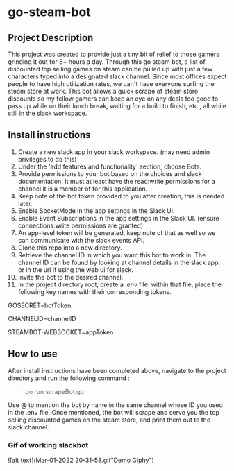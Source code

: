 # go-steam-bot

## Project Description 

This project was created to provide just a tiny bit of relief to those gamers grinding it out for 8+ hours a day. Through this go steam bot, a list of discounted top selling games on steam can be pulled up with just a few characters typed into a designated slack channel. Since most offices expect people to have high utilization rates, we can't have everyone surfing the steam store at work. This bot allows a quick scrape of steam store discounts so my fellow gamers can keep an eye on any deals too good to pass up while on their lunch break, waiting for a build to finish, etc., all while still in the slack workspace. 

## Install instructions 

1. Create a new slack app in your slack workspace. (may need admin privileges to do this)
2. Under the 'add features and functionality' section, choose Bots. 
3. Provide permissions to your bot based on the choices and slack documentation. It must at least have the read:write permissions for a channel it is a member of for this application. 
4. Keep note of the bot token provided to you after creation, this is needed later. 
5. Enable SocketMode in the app settings in the Slack UI. 
6. Enable Event Subscriptions in the app settings in the Slack UI. (ensure connections:write permissions are granted)
7. An app-level token will be generated, keep note of that as well so we can communicate with the slack events API. 
8. Clone this repo into a new directory. 
9. Retrieve the channel ID in which you want this bot to work in. The channel ID can be found by looking at channel details in the slack app, or in the url if using the web ui for slack. 
10. Invite the bot to the desired channel. 
11. In the project directory root, create a *.env* file. within that file, place the following key names with their corresponding tokens.   

GOSECRET=botToken

CHANNELID=channelID 

STEAMBOT-WEBSOCKET=appToken

## How to use

After install instructions have been completed above, navigate to the project directory and run the following command : 

> go run scrapeBot.go 

Use @ to mention the bot by name in the same channel whose ID you used in the .env file. Once mentioned, the bot will scrape and serve you the top selling discounted games on the steam store, and print them out to the slack channel. 

### Gif of working slackbot 
![alt text](Mar-01-2022 20-31-58.gif"Demo Giphy")
